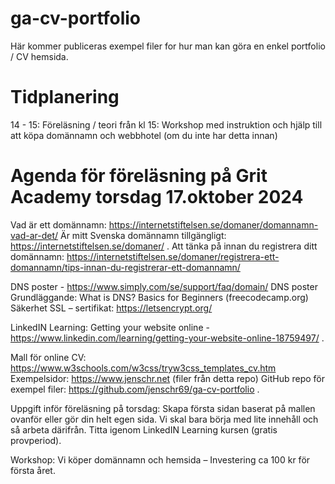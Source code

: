 # ga-cv-portfolio
Här kommer publiceras exempel filer for hur man kan göra en enkel portfolio / CV hemsida.

# Tidplanering
14 - 15: Föreläsning / teori
från kl 15: Workshop med instruktion och hjälp till att köpa domännamn och webbhotel (om du inte har detta innan)

# Agenda för föreläsning på Grit Academy torsdag 17.oktober 2024

Vad är ett domännamn: https://internetstiftelsen.se/domaner/domannamn-vad-ar-det/ 
Är mitt Svenska domännamn tillgängligt: https://internetstiftelsen.se/domaner/ .
Att tänka på innan du registrera ditt domännamn: https://internetstiftelsen.se/domaner/registrera-ett-domannamn/tips-innan-du-registrerar-ett-domannamn/ 

DNS poster - https://www.simply.com/se/support/faq/domain/
DNS poster Grundläggande:  What is DNS? Basics for Beginners (freecodecamp.org)
Säkerhet SSL – sertifikat: https://letsencrypt.org/ 

LinkedIN Learning: Getting your website online - https://www.linkedin.com/learning/getting-your-website-online-18759497/ . 

Mall för online CV: https://www.w3schools.com/w3css/tryw3css_templates_cv.htm 
Exempelsidor: https://www.jenschr.net (filer från detta repo)
GitHub repo för exempel filer: https://github.com/jenschr69/ga-cv-portfolio .

Uppgift inför föreläsning på torsdag: Skapa första sidan baserat på mallen ovanför eller gör din helt egen sida. Vi skal bara börja med lite innehåll och så arbeta därifrån.
Titta igenom LinkedIN Learning kursen (gratis provperiod).

Workshop: Vi köper domännamn och hemsida – Investering ca 100 kr för första året.


